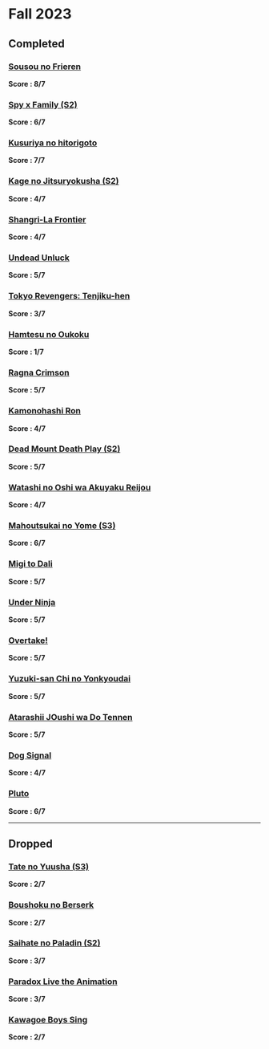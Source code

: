 # Fall 2023

## Completed

### [Sousou no Frieren](https://myanimelist.net/anime/52991/Sousou_no_Frieren) 
**Score : 8/7**

### [Spy x Family (S2)](https://myanimelist.net/anime/53887/Spy_x_Family_Season_2)
**Score : 6/7**

### [Kusuriya no hitorigoto](https://myanimelist.net/anime/54492/Kusuriya_no_Hitorigoto)
**Score : 7/7**

### [Kage no Jitsuryokusha (S2)](https://myanimelist.net/anime/54595/Kage_no_Jitsuryokusha_ni_Naritakute_2nd_Season)
**Score : 4/7**

### [Shangri-La Frontier](https://myanimelist.net/anime/52347/Shangri-La_Frontier__Kusoge_Hunter_Kamige_ni_Idoman_to_su)
**Score : 4/7**

### [Undead Unluck](https://myanimelist.net/anime/52741/Undead_Unluck)
**Score : 5/7**

### [Tokyo Revengers: Tenjiku-hen](https://myanimelist.net/anime/54918/Tokyo_Revengers__Tenjiku-hen)
**Score : 3/7**

### [Hamtesu no Oukoku](https://myanimelist.net/anime/54362/Hametsu_no_Oukoku)
**Score : 1/7**

### [Ragna Crimson](https://myanimelist.net/anime/51297/Ragna_Crimson)
**Score : 5/7**

### [Kamonohashi Ron](https://myanimelist.net/anime/53879/Kamonohashi_Ron_no_Kindan_Suiri)
**Score : 4/7**

### [Dead Mount Death Play (S2)](https://myanimelist.net/anime/54743/Dead_Mount_Death_Play_Part_2)
**Score : 5/7**

### [Watashi no Oshi wa Akuyaku Reijou](https://myanimelist.net/anime/53833/Watashi_no_Oshi_wa_Akuyaku_Reijou)
**Score : 4/7**

### [Mahoutsukai no Yome (S3)](https://myanimelist.net/anime/55742/Mahoutsukai_no_Yome_Season_2_Part_2)
**Score : 6/7**

### [Migi to Dali](https://myanimelist.net/anime/50586/Migi_to_Dali)
**Score : 5/7**

### [Under Ninja](https://myanimelist.net/anime/49766/Under_Ninja)
**Score : 5/7**

### [Overtake!](https://myanimelist.net/anime/54301/Overtake)
**Score : 5/7**

### [Yuzuki-san Chi no Yonkyoudai](https://myanimelist.net/anime/55153/Yuzuki-san_Chi_no_Yonkyoudai)
**Score : 5/7**

### [Atarashii JOushi wa Do Tennen](https://myanimelist.net/anime/55310/Atarashii_Joushi_wa_Do_Tennen) 
**Score : 5/7**

### [Dog Signal](https://myanimelist.net/anime/54294/Dog_Signal)
**Score : 4/7**

### [Pluto](https://myanimelist.net/anime/35737/Pluto)
**Score : 6/7**

---

## Dropped 

### [Tate no Yuusha (S3)](https://myanimelist.net/anime/40357/Tate_no_Yuusha_no_Nariagari_Season_3)
**Score : 2/7**

### [Boushoku no Berserk](https://myanimelist.net/anime/53439/Boushoku_no_Berserk)
**Score : 2/7**

### [Saihate no Paladin (S2)](https://myanimelist.net/anime/50664/Saihate_no_Paladin__Tetsusabi_no_Yama_no_Ou)
**Score : 3/7**

### [Paradox Live the Animation](https://myanimelist.net/anime/51956/Paradox_Live_the_Animation)
**Score : 3/7**

### [Kawagoe Boys Sing](https://myanimelist.net/anime/54638/Kawagoe_Boys_Sing)
**Score : 2/7**





